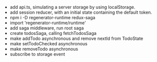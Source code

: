 - add api.ts, simulating a server storage by using localStorage.
- add session reducer, with an initial state containing the default token.
- npm i -D regenerator-runtime redux-saga
- import 'regenerator-runtime/runtime'
- add saga middleware, run root saga
- create todosSaga, calling fetchTodosSaga
- make addTodo asynchronous and remove nextId from TodoState
- make setTodoChecked asynchronous
- make removeTodo asynchronous
- subscribe to storage event